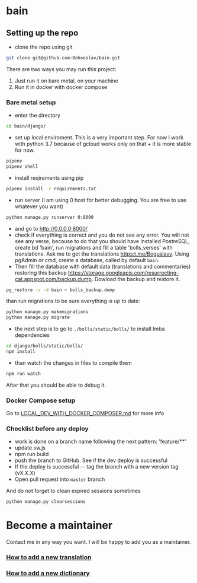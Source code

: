 # bain

## Setting up the repo

- clone the repo using git

```bash
git clone git@github.com:Bohooslav/bain.git
```

There are two ways you may run this project:
1. Just run it on bare metal, on your machine
2. Run it in docker with docker compose

### Bare metal setup

- enter the directory

```bash
cd bain/django/
```

- set up local enviroment. This is a very important step. For now I work with python 3.7 because of gcloud works only on that + it is more stable for now.

```bash
pipenv
pipenv shell
```

- install reqirements using pip

```bash
pipenv install -r requirements.txt
```

- run server (I am using 0 host for better debugging. You are free to use whatever you want)

```bash
python manage.py runserver 0:8000
```

- and go to <http://0.0.0.0:8000/>
- check if everything is correct and you do not see any error. You will not see any verse, because to do that you should have installed PostreSQL, create bd 'bain', run migrations and fill a table 'bolls_verses' with translations. Ask me to get the translations <https:t.me/Boguslavv>. Using pgAdmin or cmd, create a database, called by default `bain`. 
- Then fill the database with default data (translations and commentaries) restoring this backup <https://storage.googleapis.com/resurrecting-cat.appspot.com/backup.dump>. Dowload the backup and restore it.

```bash
pg_restore -v -d bain < bolls_backup.dump
```

 than run migrations to be sure everything is up to date:

```bash
python manage.py makemigrations
python manage.py migrate
```

- the next step is to go to `./bolls/static/bolls/` to install Imba dependencies

```bash
cd django/bolls/static/bolls/
npm install
```

- than watch the changes in files to compile them

```bash
npm run watch
```

After that you should be able to debug it.

### Docker Compose setup

Go to [LOCAL_DEV_WITH_DOCKER_COMPOSER.md](LOCAL_DEV_WITH_DOCKER_COMPOSER.md) for more info

### Checklist before any deploy

- work is done on a branch name following the next pattern: 'feature/**'
- update sw.js
- npm run build
- push the branch to GitHub. See if the dev deploy is successful
- If the deploy is successful -- tag the branch with a new version tag (vX.X.X)
- Open pull request into `master` branch

And do not forget to clean expired sessions sometimes

```bash
python manage.py clearsessions
```

# Become a maintainer

Contact me in any way you want. I will be happy to add you as a maintainer.

### [How to add a new translation](./django/HOW_TO_ADD_A_NEW_TRANSLATION.md)
### [How to add a new dictionary](./django/HOW_TO_ADD_A_NEW_DICTIONARY.md)
